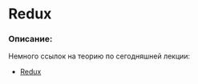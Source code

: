 # Redux

### Описание:

Немного ссылок на теорию по сегодняшней лекции:

- [Redux](https://redux.js.org/)
